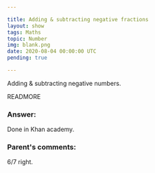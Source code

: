 ```yaml
---

title: Adding & subtracting negative fractions
layout: show
tags: Maths
topic: Number
img: blank.png
date: 2020-08-04 00:00:00 UTC
pending: true

---
```


Adding & subtracting negative numbers.

READMORE

### Answer:

Done in Khan academy.

### Parent's comments:

6/7 right.
